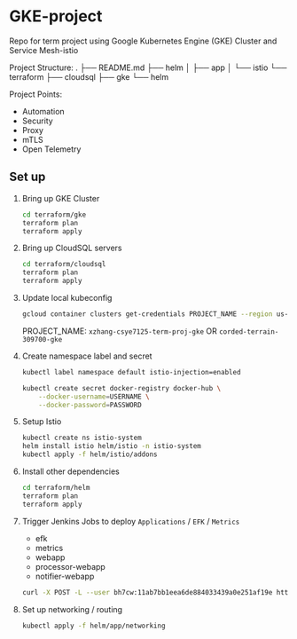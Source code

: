 # GKE-project
Repo for term project using Google Kubernetes Engine (GKE) Cluster and Service Mesh-istio

Project Structure:
.
├── README.md
├── helm
│   ├── app
│   └── istio
└── terraform
    ├── cloudsql
    ├── gke
    └── helm

Project Points:
- Automation
- Security
- Proxy
- mTLS
- Open Telemetry

## Set up

1. Bring up GKE Cluster

    ```bash
    cd terraform/gke
    terraform plan
    terraform apply
    ```

2. Bring up CloudSQL servers

    ```bash
    cd terraform/cloudsql
    terraform plan
    terraform apply
    ```

3. Update local kubeconfig

    ```bash
    gcloud container clusters get-credentials PROJECT_NAME --region us-east1
    ```

    PROJECT_NAME: `xzhang-csye7125-term-proj-gke` OR `corded-terrain-309700-gke`

4. Create namespace label and secret

    ```bash
    kubectl label namespace default istio-injection=enabled

    kubectl create secret docker-registry docker-hub \
        --docker-username=USERNAME \
        --docker-password=PASSWORD
    ```

5. Setup Istio
    ```bash
    kubectl create ns istio-system
    helm install istio helm/istio -n istio-system
    kubectl apply -f helm/istio/addons
    ```

6. Install other dependencies

    ```bash
    cd terraform/helm
    terraform plan
    terraform apply
    ```

7. Trigger Jenkins Jobs to deploy `Applications` / `EFK` / `Metrics`

    - efk
    - metrics
    - webapp
    - processor-webapp
    - notifier-webapp

    ```bash
    curl -X POST -L --user bh7cw:11ab7bb1eea6de884033439a0e251af19e https://jenkins.gke.prod.bh7cw.me/job/JOB_NAME/build
    ```

8. Set up networking / routing

    ```bash
    kubectl apply -f helm/app/networking
    ```